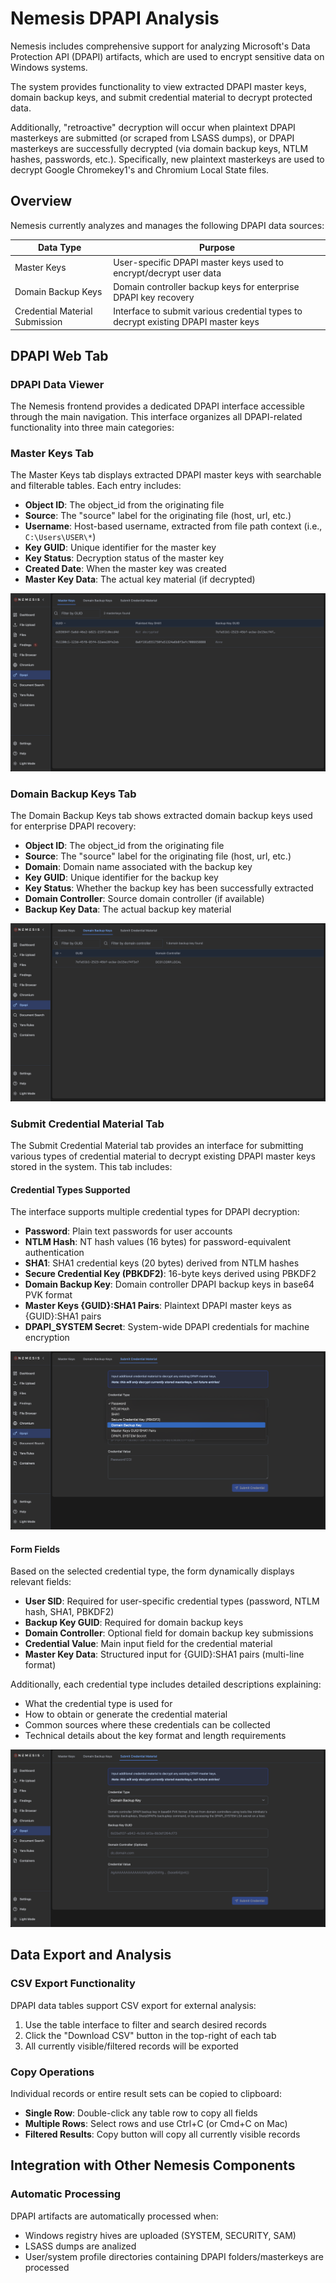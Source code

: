 # Nemesis DPAPI Analysis

Nemesis includes comprehensive support for analyzing Microsoft's Data Protection API (DPAPI) artifacts, which are used to encrypt sensitive data on Windows systems.

The system provides functionality to view extracted DPAPI master keys, domain backup keys, and submit credential material to decrypt protected data.

Additionally, "retroactive" decryption will occur when plaintext DPAPI masterkeys are submitted (or scraped from LSASS dumps), or DPAPI masterkeys are successfully decrypted (via domain backup keys, NTLM hashes, passwords, etc.). Specifically, new plaintext masterkeys are used to decrypt Google Chromekey1's and Chromium Local State files.

## Overview

Nemesis currently analyzes and manages the following DPAPI data sources:

| Data Type                      | Purpose                                                                            |
| ------------------------------ | ---------------------------------------------------------------------------------- |
| Master Keys                    | User-specific DPAPI master keys used to encrypt/decrypt user data                  |
| Domain Backup Keys             | Domain controller backup keys for enterprise DPAPI key recovery                    |
| Credential Material Submission | Interface to submit various credential types to decrypt existing DPAPI master keys |

## DPAPI Web Tab

### DPAPI Data Viewer

The Nemesis frontend provides a dedicated DPAPI interface accessible through the main navigation. This interface organizes all DPAPI-related functionality into three main categories:

### Master Keys Tab

The Master Keys tab displays extracted DPAPI master keys with searchable and filterable tables. Each entry includes:

- **Object ID**: The object_id from the originating file
- **Source**: The "source" label for the originating file (host, url, etc.)
- **Username**: Host-based username, extracted from file path context (i.e., `C:\Users\USER\*`)
- **Key GUID**: Unique identifier for the master key
- **Key Status**: Decryption status of the master key
- **Created Date**: When the master key was created
- **Master Key Data**: The actual key material (if decrypted)

![DPAPI masterkeys](images/dpapi_masterkeys.png)

### Domain Backup Keys Tab

The Domain Backup Keys tab shows extracted domain backup keys used for enterprise DPAPI recovery:

- **Object ID**: The object_id from the originating file
- **Source**: The "source" label for the originating file (host, url, etc.)
- **Domain**: Domain name associated with the backup key
- **Key GUID**: Unique identifier for the backup key
- **Key Status**: Whether the backup key has been successfully extracted
- **Domain Controller**: Source domain controller (if available)
- **Backup Key Data**: The actual backup key material

![DPAPI domain backup key](images/dpapi_domain_backupkey.png)

### Submit Credential Material Tab

The Submit Credential Material tab provides an interface for submitting various types of credential material to decrypt existing DPAPI master keys stored in the system. This tab includes:

#### Credential Types Supported

The interface supports multiple credential types for DPAPI decryption:

- **Password**: Plain text passwords for user accounts
- **NTLM Hash**: NT hash values (16 bytes) for password-equivalent authentication
- **SHA1**: SHA1 credential keys (20 bytes) derived from NTLM hashes
- **Secure Credential Key (PBKDF2)**: 16-byte keys derived using PBKDF2
- **Domain Backup Key**: Domain controller DPAPI backup keys in base64 PVK format
- **Master Keys {GUID}:SHA1 Pairs**: Plaintext DPAPI master keys as {GUID}:SHA1 pairs
- **DPAPI_SYSTEM Secret**: System-wide DPAPI credentials for machine encryption

![DPAPI credential submission types](images/dpapi_submit_credential_types.png)

#### Form Fields

Based on the selected credential type, the form dynamically displays relevant fields:

- **User SID**: Required for user-specific credential types (password, NTLM hash, SHA1, PBKDF2)
- **Backup Key GUID**: Required for domain backup keys
- **Domain Controller**: Optional field for domain backup key submissions
- **Credential Value**: Main input field for the credential material
- **Master Key Data**: Structured input for {GUID}:SHA1 pairs (multi-line format)

Additionally, each credential type includes detailed descriptions explaining:

- What the credential type is used for
- How to obtain or generate the credential material
- Common sources where these credentials can be collected
- Technical details about the key format and length requirements

![DPAPI domain backup key submission](images/dpapi_domain_backupkey_submission.png)

## Data Export and Analysis

### CSV Export Functionality

DPAPI data tables support CSV export for external analysis:

1. Use the table interface to filter and search desired records
2. Click the "Download CSV" button in the top-right of each tab
3. All currently visible/filtered records will be exported

### Copy Operations

Individual records or entire result sets can be copied to clipboard:

- **Single Row**: Double-click any table row to copy all fields
- **Multiple Rows**: Select rows and use Ctrl+C (or Cmd+C on Mac)
- **Filtered Results**: Copy button will copy all currently visible records

## Integration with Other Nemesis Components

### Automatic Processing

DPAPI artifacts are automatically processed when:

- Windows registry hives are uploaded (SYSTEM, SECURITY, SAM)
- LSASS dumps are analized
- User/system profile directories containing DPAPI folders/masterkeys are processed

